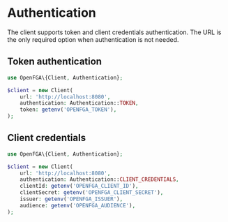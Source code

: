 # Authentication

The client supports token and client credentials authentication. The URL is the only required option when authentication is not needed.

## Token authentication

```php
use OpenFGA\{Client, Authentication};

$client = new Client(
    url: 'http://localhost:8080',
    authentication: Authentication::TOKEN,
    token: getenv('OPENFGA_TOKEN'),
);
```

## Client credentials

```php
use OpenFGA\{Client, Authentication};

$client = new Client(
    url: 'http://localhost:8080',
    authentication: Authentication::CLIENT_CREDENTIALS,
    clientId: getenv('OPENFGA_CLIENT_ID'),
    clientSecret: getenv('OPENFGA_CLIENT_SECRET'),
    issuer: getenv('OPENFGA_ISSUER'),
    audience: getenv('OPENFGA_AUDIENCE'),
);
```
